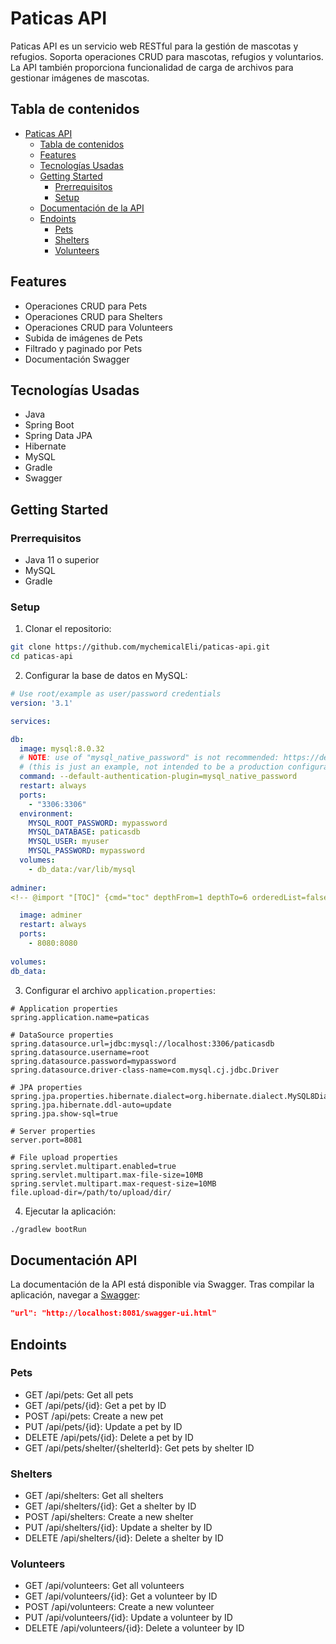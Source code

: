 # Paticas API

Paticas API es un servicio web RESTful para la gestión de mascotas y refugios. Soporta operaciones CRUD para mascotas, refugios y voluntarios. La API también proporciona funcionalidad de carga de archivos para gestionar imágenes de mascotas.
## Tabla de contenidos

- [Paticas API](#paticas-api)
  - [Tabla de contenidos](#tabla-de-contenidos)
  - [Features](#features)
  - [Tecnologías Usadas](#tecnologías-usadas)
  - [Getting Started](#getting-started)
    - [Prerrequisitos](#prerrequisitos)
    - [Setup](#setup)
  - [Documentación de la API](#documentación-api)
  - [Endoints](#endoints)
    - [Pets](#pets)
    - [Shelters](#shelters)
    - [Volunteers](#volunteers)


## Features

- Operaciones CRUD para Pets
- Operaciones CRUD para Shelters
- Operaciones CRUD para Volunteers
- Subida de imágenes de Pets
- Filtrado y paginado por Pets
- Documentación Swagger

## Tecnologías Usadas

- Java
- Spring Boot
- Spring Data JPA
- Hibernate
- MySQL
- Gradle
- Swagger

## Getting Started

### Prerrequisitos

- Java 11 o superior
- MySQL
- Gradle

### Setup

1. Clonar el repositorio:

```bash
git clone https://github.com/mychemicalEli/paticas-api.git
cd paticas-api
```

2. Configurar la base de datos en MySQL:

  ```yml
# Use root/example as user/password credentials
version: '3.1'

services:

  db:
    image: mysql:8.0.32
    # NOTE: use of "mysql_native_password" is not recommended: https://dev.mysql.com/doc/refman/8.0/en/upgrading-from-previous-series.html#upgrade-caching-sha2-password
    # (this is just an example, not intended to be a production configuration)
    command: --default-authentication-plugin=mysql_native_password
    restart: always
    ports:
      - "3306:3306"
    environment:
      MYSQL_ROOT_PASSWORD: mypassword
      MYSQL_DATABASE: paticasdb
      MYSQL_USER: myuser
      MYSQL_PASSWORD: mypassword
    volumes:
      - db_data:/var/lib/mysql
      
  adminer:
<!-- @import "[TOC]" {cmd="toc" depthFrom=1 depthTo=6 orderedList=false} -->

    image: adminer
    restart: always
    ports:
      - 8080:8080
      
volumes:
  db_data:
   ```

3. Configurar el archivo `application.properties`:

```properties
# Application properties
spring.application.name=paticas

# DataSource properties
spring.datasource.url=jdbc:mysql://localhost:3306/paticasdb
spring.datasource.username=root
spring.datasource.password=mypassword
spring.datasource.driver-class-name=com.mysql.cj.jdbc.Driver

# JPA properties
spring.jpa.properties.hibernate.dialect=org.hibernate.dialect.MySQL8Dialect
spring.jpa.hibernate.ddl-auto=update
spring.jpa.show-sql=true

# Server properties
server.port=8081

# File upload properties
spring.servlet.multipart.enabled=true
spring.servlet.multipart.max-file-size=10MB
spring.servlet.multipart.max-request-size=10MB
file.upload-dir=/path/to/upload/dir/
```

4. Ejecutar la aplicación:

```bash
./gradlew bootRun
```

## Documentación API

La  documentación de la API está disponible via Swagger. Tras compilar la aplicación, navegar a  [Swagger](http://localhost:8081/swagger-ui.html):

```json
"url": "http://localhost:8081/swagger-ui.html"
```

## Endoints

### Pets

- GET /api/pets: Get all pets
- GET /api/pets/{id}: Get a pet by ID
- POST /api/pets: Create a new pet
- PUT /api/pets/{id}: Update a pet by ID
- DELETE /api/pets/{id}: Delete a pet by ID
- GET /api/pets/shelter/{shelterId}: Get pets by shelter ID

### Shelters

- GET /api/shelters: Get all shelters
- GET /api/shelters/{id}: Get a shelter by ID
- POST /api/shelters: Create a new shelter
- PUT /api/shelters/{id}: Update a shelter by ID
- DELETE /api/shelters/{id}: Delete a shelter by ID

### Volunteers

- GET /api/volunteers: Get all volunteers
- GET /api/volunteers/{id}: Get a volunteer by ID
- POST /api/volunteers: Create a new volunteer
- PUT /api/volunteers/{id}: Update a volunteer by ID
- DELETE /api/volunteers/{id}: Delete a volunteer by ID

